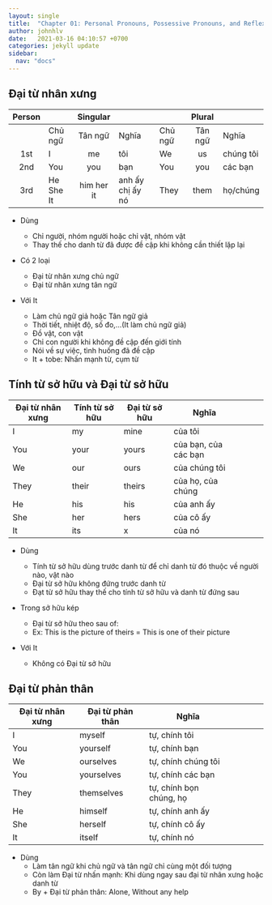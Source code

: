 ```yaml
---
layout: single
title:  "Chapter 01: Personal Pronouns, Possessive Pronouns, and Reflexive Pronouns"
author: johnhlv
date:   2021-03-16 04:10:57 +0700
categories: jekyll update
sidebar:
  nav: "docs"
---
```


## Đại từ nhân xưng

| Person  |                |    Singular     |                       |          |  Plural  |            |
|:-------:|----------------|:---------------:|-----------------------|----------|:--------:|------------|
|         |    Chủ ngữ     |     Tân ngữ     |         Nghĩa         | Chủ ngữ  | Tân ngữ  |   Nghĩa    |
|   1st   |       I        |       me        |          tôi          |    We    |    us    | chúng tôi  |
|   2nd   |      You       |       you       |          bạn          |   You    |   you    |  các bạn   |
|   3rd   | He   She   It  | him   her   it  | anh ấy   chị ấy   nó  |   They   |   them   |  họ/chúng  |

* Dùng
  * Chỉ người, nhóm người hoặc chỉ vật, nhóm vật
  * Thay thế cho danh từ đã được đề cập khi không cần thiết lặp lại

* Có 2 loại
  * Đại từ nhân xưng chủ ngữ
  * Đại từ nhân xưng tân ngữ

* Với It
  * Làm chủ ngữ giả hoặc Tân ngữ giả
  * Thời tiết, nhiệt độ, số đo,…(It làm chủ ngữ giả)
  * Đồ vật, con vật
  * Chỉ con người khi không đề cập đến giới tính
  * Nói về sự việc, tình huống đã đề cập
  * It +  tobe: Nhấn mạnh từ, cụm từ

## Tính từ sở hữu và Đại từ sở hữu

| Đại từ nhân xưng  | Tính từ sở hữu  | Đại từ sở hữu  | Nghĩa                             |   |   |   |
|-------------------|-----------------|----------------|-----------------------------------|---|:-:|---|
| I                 | my              | mine           | của tôi                           |   |   |   |
| You               | your            | yours          | của bạn, của các bạn              |   |   |   |
| We                | our             | ours           | của chúng tôi                     |   |   |   |
| They              | their           | theirs         | của họ, của chúng                 |   |   |   |
| He                | his             | his            | của anh ấy                        |   |   |   |
| She               | her             | hers           | của cô ấy                         |   |   |   |
| It                | its             |       x        | của nó                            |   |   |   |

* Dùng
  * Tính từ sở hữu dùng trước danh từ để chỉ danh từ đó thuộc về người nào, vật nào
  * Đại từ sở hữu không đứng trước danh từ
  * Đạt từ sở hữu thay thế cho tính từ sở hữu và danh từ đứng sau

* Trong sở hữu kép
  * Đại từ sở hữu theo sau of:
  * Ex: This is the picture of theirs = This is one of their picture

* Với It

  * Không có Đại từ sở hữu

## Đại từ phản thân

| Đại từ nhân xưng  | Đại từ phản thân  | Nghĩa                    |   |   |   |   |
|-------------------|-------------------|--------------------------|---|---|:-:|---|
| I                 | myself            | tự, chính tôi            |   |   |   |   |
| You               | yourself          | tự, chính bạn            |   |   |   |   |
| We                | ourselves         | tự, chính chúng tôi      |   |   |   |   |
| You               | yourselves        | tự, chính các bạn        |   |   |   |   |
| They              | themselves        | tự, chính bọn chúng, họ  |   |   |   |   |
| He                | himself           | tự, chính anh ấy         |   |   |   |   |
| She               | herself           | tự, chính cô ấy          |   |   |   |   |
| It                | itself            | tự, chính nó             |   |   |   |   |

* Dùng
  * Làm tân ngữ khi chủ ngữ và tân ngữ chỉ cùng một đối tượng
  * Còn làm Đại từ nhấn mạnh: Khi dùng ngay sau đại từ nhân xưng hoặc danh từ
  * By + Đại từ phản thân: Alone, Without any help
